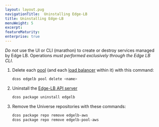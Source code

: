 ```yaml
---
layout: layout.pug
navigationTitle:  Uninstalling Edge-LB
title: Uninstalling Edge-LB
menuWeight: 5
excerpt:
featureMaturity:
enterprise: true
---
```


*Do not* use the UI or CLI (marathon) to create or destroy services managed by
Edge LB. Operations *must performed exclusively through the Edge LB CLI*.

1.  Delete each [pool](/docs/1.10/networking/edge-lb/architecture#edge-lb-pool) (and each [load balancer](/docs/1.10/networking/edge-lb/architecture#edge-lb-load-balancer) within it) with this command:

    ```bash
    dcos edgelb pool delete <name>
    ```

1.  Uninstall the [Edge-LB API server](/docs/1.10/networking/edge-lb/architecture#edge-lb-api-server)

    ```bash
    dcos package uninstall edgelb
    ```

1.  Remove the Universe repositories with these commands:

    ```bash
    dcos package repo remove edgelb-aws
    dcos package repo remove edgelb-pool-aws
    ```
